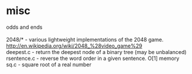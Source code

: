 # misc
odds and ends <br/>
<br/>
2048/* - various lightweight implementations of the 2048 game. http://en.wikipedia.org/wiki/2048_%28video_game%29 <br/>
deepest.c - return the deepest node of a binary tree (may be unbalanced) <br/>
rsentence.c - reverse the word order in a given sentence. O[1] memory <br/>
sq.c - square root of a real number <br/>
